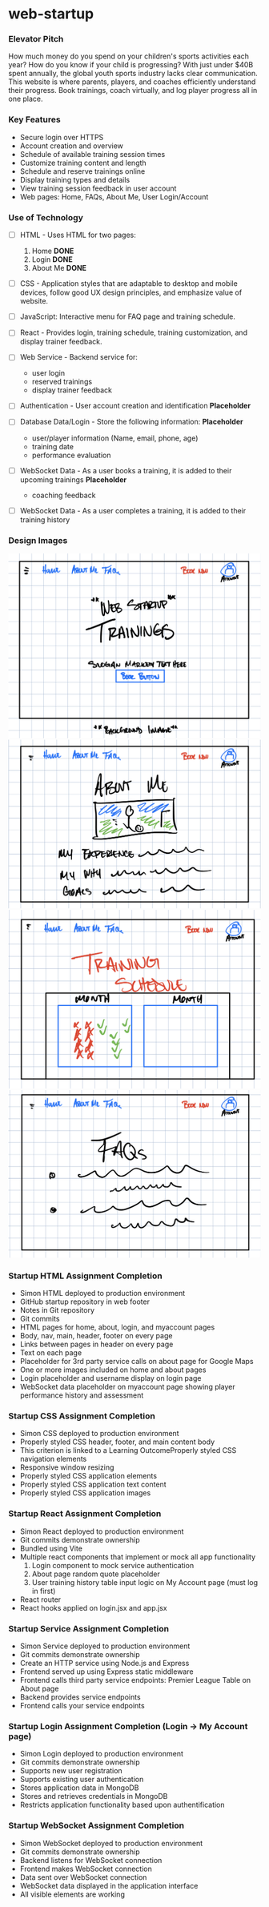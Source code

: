# web-startup

### Elevator Pitch
How much money do you spend on your children's sports activities each year? How do you know if your child is progressing? With just under $40B spent annually, the global youth sports industry lacks clear communication. This website is where parents, players, and coaches efficiently understand their progress. Book trainings, coach virtually, and log player progress all in one place. 

### Key Features
- Secure login over HTTPS
- Account creation and overview
- Schedule of available training session times
- Customize training content and length 
- Schedule and reserve trainings online
- Display training types and details
- View training session feedback in user account
- Web pages: Home, FAQs, About Me, User Login/Account



### Use of Technology
- [ ] HTML - Uses HTML for two pages:
  1. Home **DONE**
  2. Login **DONE**
  3. About Me **DONE**

- [ ] CSS - Application styles that are adaptable to desktop and mobile devices, follow good UX design principles, and emphasize value of website.
- [ ] JavaScript: Interactive menu for FAQ page and training schedule.
- [ ] React - Provides login, training schedule, training customization, and display trainer feedback.
- [ ] Web Service - Backend service for:
  - user login
  - reserved trainings
  - display trainer feedback
- [ ] Authentication - User account creation and identification **Placeholder**
- [ ] Database Data/Login - Store the following information: **Placeholder**
  - user/player information (Name, email, phone, age)
  - training date
  - performance evaluation 
- [ ] WebSocket Data - As a user books a training, it is added to their upcoming trainings **Placeholder**
  - coaching feedback 
- [ ] WebSocket Data - As a user completes a training, it is added to their training history

### Design Images

![Home Page Sketch](Web-Startup-Home.png)
![FAQ Page Sketch](Web-Startup-About.png)
![Training Schedule Page Sketch](Web-Startup-Schedule.png)
![About Page Sketch](Web-Startup-FAQ.png)


### Startup HTML Assignment Completion
- Simon HTML deployed to production environment
- GitHub startup repository in web footer
- Notes in Git repository
- Git commits
- HTML pages for home, about, login, and myaccount pages
- Body, nav, main, header, footer on every page
- Links between pages in header on every page
- Text on each page
- Placeholder for 3rd party service calls on about page for Google Maps
- One or more images included on home and about pages
- Login placeholder and username display on login page
- WebSocket data placeholder on myaccount page showing player performance history and assessment

### Startup CSS Assignment Completion
- Simon CSS deployed to production environment
- Properly styled CSS header, footer, and main content body
- This criterion is linked to a Learning OutcomeProperly styled CSS navigation elements
- Responsive window resizing
- Properly styled CSS application elements
- Properly styled CSS application text content
- Properly styled CSS application images

### Startup React Assignment Completion
- Simon React deployed to production environment
- Git commits demonstrate ownership
- Bundled using Vite
- Multiple react components that implement or mock all app functionality
  1. Login component to mock service authentication
  2. About page random quote placeholder
  3. User training history table input logic on My Account page (must log in first)
- React router
- React hooks applied on login.jsx and app.jsx

### Startup Service Assignment Completion
- Simon Service deployed to production environment
- Git commits demonstrate ownership
- Create an HTTP service using Node.js and Express
- Frontend served up using Express static middleware
- Frontend calls third party service endpoints: Premier League Table on About page
- Backend provides service endpoints
- Frontend calls your service endpoints

### Startup Login Assignment Completion (Login -> My Account page)
- Simon Login deployed to production environment
- Git commits demonstrate ownership
- Supports new user registration
- Supports existing user authentication
- Stores application data in MongoDB
- Stores and retrieves credentials in MongoDB
- Restricts application functionality based upon authentification

### Startup WebSocket Assignment Completion 
- Simon WebSocket deployed to production environment
- Git commits demonstrate ownership
- Backend listens for WebSocket connection
- Frontend makes WebSocket connection
- Data sent over WebSocket connection
- WebSocket data displayed in the application interface
- All visible elements are working